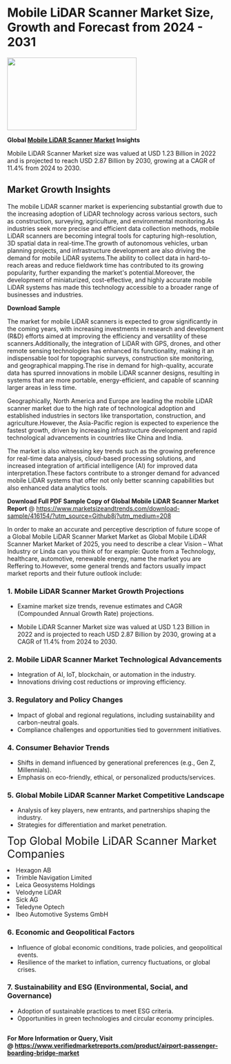 <H1>Mobile LiDAR Scanner Market Size, Growth and Forecast from 2024 - 2031</H1><img class="aligncenter size-medium wp-image-584254" src="https://thirdeyenews.in/wp-content/uploads/2024/09/Global-Market-Research-300x168.jpeg" alt="" width="300" height="168" /><p><strong>Global&nbsp;<a href="https://www.marketsizeandtrends.com/download-sample/416154/?utm_source=Github8j?utm_medium=208">Mobile LiDAR Scanner Market</a> Insights</strong></p><p>Mobile LiDAR Scanner Market size was valued at USD 1.23 Billion in 2022 and is projected to reach USD 2.87 Billion by 2030, growing at a CAGR of 11.4% from 2024 to 2030.</p><p><h2>Market Growth Insights</h2> <p>The mobile LiDAR scanner market is experiencing substantial growth due to the increasing adoption of LiDAR technology across various sectors, such as construction, surveying, agriculture, and environmental monitoring.As industries seek more precise and efficient data collection methods, mobile LiDAR scanners are becoming integral tools for capturing high-resolution, 3D spatial data in real-time.The growth of autonomous vehicles, urban planning projects, and infrastructure development are also driving the demand for mobile LiDAR systems.The ability to collect data in hard-to-reach areas and reduce fieldwork time has contributed to its growing popularity, further expanding the market's potential.Moreover, the development of miniaturized, cost-effective, and highly accurate mobile LiDAR systems has made this technology accessible to a broader range of businesses and industries.</p> <p><strong>Download Sample</strong></p> <p>The market for mobile LiDAR scanners is expected to grow significantly in the coming years, with increasing investments in research and development (R&D) efforts aimed at improving the efficiency and versatility of these scanners.Additionally, the integration of LiDAR with GPS, drones, and other remote sensing technologies has enhanced its functionality, making it an indispensable tool for topographic surveys, construction site monitoring, and geographical mapping.The rise in demand for high-quality, accurate data has spurred innovations in mobile LiDAR scanner designs, resulting in systems that are more portable, energy-efficient, and capable of scanning larger areas in less time.</p> <p>Geographically, North America and Europe are leading the mobile LiDAR scanner market due to the high rate of technological adoption and established industries in sectors like transportation, construction, and agriculture.However, the Asia-Pacific region is expected to experience the fastest growth, driven by increasing infrastructure development and rapid technological advancements in countries like China and India.</p> <p>The market is also witnessing key trends such as the growing preference for real-time data analysis, cloud-based processing solutions, and increased integration of artificial intelligence (AI) for improved data interpretation.These factors contribute to a stronger demand for advanced mobile LiDAR systems that offer not only better scanning capabilities but also enhanced data analytics tools.</p> <p><span class=""><strong>Download Full PDF Sample Copy of Global Mobile LiDAR Scanner Market Report</strong> @ <a href="https://www.marketsizeandtrends.com/download-sample/416154/?utm_source=Github8j?utm_medium=208" target="_blank">https://www.marketsizeandtrends.com/download-sample/416154/?utm_source=Github8j?utm_medium=208</a></span></p><p>In order to make an accurate and perceptive description of future scope of a Global&nbsp;Mobile LiDAR Scanner Market Market as Global&nbsp;Mobile LiDAR Scanner Market Market of 2025, you need to describe a clear Vision &ndash; What Industry or Linda can you think of for example: Quote from a Technology, healthcare, automotive, renewable energy, name the market you are Reffering to.However, some general trends and factors usually impact market reports and their future outlook include:</p><h3>1.&nbsp;<strong>Mobile LiDAR Scanner Market Growth Projections</strong></h3><ul><li>Examine market size trends, revenue estimates and CAGR (Compounded Annual Growth Rate) projections.</li><li><p>Mobile LiDAR Scanner Market size was valued at USD 1.23 Billion in 2022 and is projected to reach USD 2.87 Billion by 2030, growing at a CAGR of 11.4% from 2024 to 2030.</p></li></ul><h3>2.&nbsp;<strong>Mobile LiDAR Scanner Market Technological Advancements</strong></h3><ul><li>Integration of AI, IoT, blockchain, or automation in the industry.</li><li>Innovations driving cost reductions or improving efficiency.</li></ul><h3>3.&nbsp;<strong>Regulatory and Policy Changes</strong></h3><ul><li>Impact of global and regional regulations, including sustainability and carbon-neutral goals.</li><li>Compliance challenges and opportunities tied to government initiatives.</li></ul><h3>4.&nbsp;<strong>Consumer Behavior Trends</strong></h3><ul><li>Shifts in demand influenced by generational preferences (e.g., Gen Z, Millennials).</li><li>Emphasis on eco-friendly, ethical, or personalized products/services.</li></ul><h3>5.&nbsp;<strong>Global Mobile LiDAR Scanner Market Competitive Landscape</strong></h3><ul><li>Analysis of key players, new entrants, and partnerships shaping the industry.</li><li>Strategies for differentiation and market penetration.</li></ul><p data-pm-slice="1 1 []"><span style="color: inherit; font-family: inherit; font-size: 25px;">Top Global Mobile LiDAR Scanner Market Companies</span></p><div class="" data-test-id=""><p><li>Hexagon AB</li><li> Trimble Navigation Limited</li><li> Leica Geosystems Holdings</li><li> Velodyne LiDAR</li><li> Sick AG</li><li> Teledyne Optech</li><li> Ibeo Automotive Systems GmbH</li></p></div><h3>6.&nbsp;<strong>Economic and Geopolitical Factors</strong></h3><ul><li>Influence of global economic conditions, trade policies, and geopolitical events.</li><li>Resilience of the market to inflation, currency fluctuations, or global crises.</li></ul><h3>7.&nbsp;<strong>Sustainability and ESG (Environmental, Social, and Governance)</strong></h3><ul><li>Adoption of sustainable practices to meet ESG criteria.</li><li>Opportunities in green technologies and circular economy principles.</li></ul><h2><strong style="font-size: 14px;">For More Information or Query, Visit @&nbsp;</strong><a style="background-color: #ffffff; font-size: 14px;" href="https://www.marketsizeandtrends.com/report/mobile-lidar-scanner-market/" target="_blank">https://www.verifiedmarketreports.com/product/airport-passenger-boarding-bridge-market</a></h2>